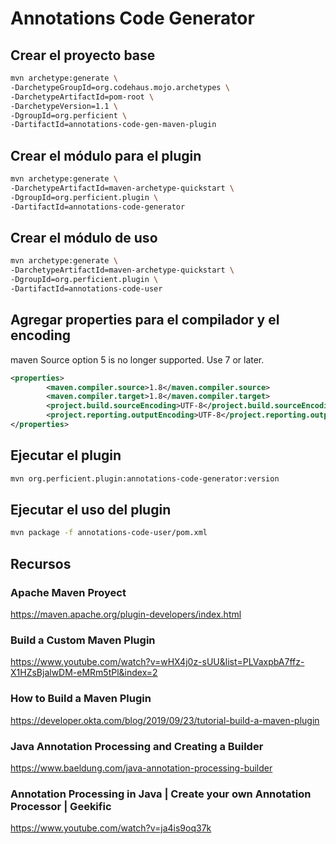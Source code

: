 # Annotations Code Generator   

## Crear el proyecto base

```bash
mvn archetype:generate \
-DarchetypeGroupId=org.codehaus.mojo.archetypes \
-DarchetypeArtifactId=pom-root \
-DarchetypeVersion=1.1 \
-DgroupId=org.perficient \
-DartifactId=annotations-code-gen-maven-plugin
```

## Crear el módulo para el plugin

```bash
mvn archetype:generate \
-DarchetypeArtifactId=maven-archetype-quickstart \
-DgroupId=org.perficient.plugin \
-DartifactId=annotations-code-generator
```

## Crear el módulo de uso

```bash
mvn archetype:generate \
-DarchetypeArtifactId=maven-archetype-quickstart \
-DgroupId=org.perficient.plugin \
-DartifactId=annotations-code-user
```

## Agregar properties para el compilador y el encoding
maven Source option 5 is no longer supported. Use 7 or later.

```xml
<properties>
        <maven.compiler.source>1.8</maven.compiler.source>
        <maven.compiler.target>1.8</maven.compiler.target>
        <project.build.sourceEncoding>UTF-8</project.build.sourceEncoding>
        <project.reporting.outputEncoding>UTF-8</project.reporting.outputEncoding>
</properties>
```

## Ejecutar el plugin

```bash
mvn org.perficient.plugin:annotations-code-generator:version
```

## Ejecutar el uso del plugin

```bash
mvn package -f annotations-code-user/pom.xml
```

## Recursos

### Apache Maven Proyect

https://maven.apache.org/plugin-developers/index.html

### Build a Custom Maven Plugin

https://www.youtube.com/watch?v=wHX4j0z-sUU&list=PLVaxpbA7ffz-X1HZsBjalwDM-eMRm5tPl&index=2

### How to Build a Maven Plugin
https://developer.okta.com/blog/2019/09/23/tutorial-build-a-maven-plugin

### Java Annotation Processing and Creating a Builder

https://www.baeldung.com/java-annotation-processing-builder

### Annotation Processing in Java | Create your own Annotation Processor | Geekific
https://www.youtube.com/watch?v=ja4is9oq37k